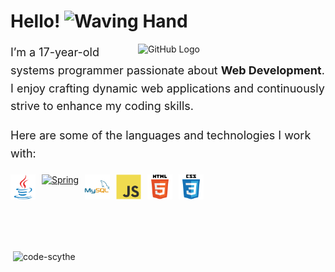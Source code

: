 <h1 align="left">
  Hello! <img src="https://raw.githubusercontent.com/Tarikul-Islam-Anik/Animated-Fluent-Emojis/master/Emojis/Hand%20gestures/Waving%20Hand.png" alt="Waving Hand" width="35" height="35" />
</h1>

<img align="right" src="https://www.shareicon.net/data/2016/06/20/606964_github_4096x4096.png" width="300" alt="GitHub Logo" style="margin-left: 20px;" />

<p style="font-size: 18px; line-height: 1.6;">
  I’m a 17-year-old systems programmer passionate about <strong>Web Development</strong>. I enjoy crafting dynamic web applications and continuously strive to enhance my coding skills.
</p>

<p style="font-size: 18px; line-height: 1.6;">
  Here are some of the languages and technologies I work with:
</p>

<div style="display: flex; gap: 10px; flex-wrap: wrap;">
  <a href="https://www.java.com" target="_blank" rel="noreferrer">
    <img src="https://raw.githubusercontent.com/devicons/devicon/master/icons/java/java-original.svg" alt="Java" width="40" height="40"/>
  </a>
  <a href="https://spring.io/" target="_blank" rel="noreferrer">
    <img src="https://www.vectorlogo.zone/logos/springio/springio-icon.svg" alt="Spring" width="40" height="40"/>
  </a>
  <a href="https://www.mysql.com/" target="_blank" rel="noreferrer">
    <img src="https://raw.githubusercontent.com/devicons/devicon/master/icons/mysql/mysql-original-wordmark.svg" alt="MySQL" width="40" height="40"/>
  </a>
  <a href="https://developer.mozilla.org/en-US/docs/Web/JavaScript" target="_blank" rel="noreferrer">
    <img src="https://raw.githubusercontent.com/devicons/devicon/master/icons/javascript/javascript-original.svg" alt="JavaScript" width="40" height="40"/>
  </a>
  <a href="https://www.w3.org/html/" target="_blank" rel="noreferrer">
    <img src="https://raw.githubusercontent.com/devicons/devicon/master/icons/html5/html5-original-wordmark.svg" alt="HTML5" width="40" height="40"/>
  </a>
  <a href="https://www.w3schools.com/css/" target="_blank" rel="noreferrer">
    <img src="https://raw.githubusercontent.com/devicons/devicon/master/icons/css3/css3-original-wordmark.svg" alt="CSS3" width="40" height="40"/>
  </a>
</div>

<br><br><br>

<p>&nbsp;<img align="center" src="https://github-readme-stats.vercel.app/api?username=code-scythe&show_icons=true&locale=en" alt="code-scythe" /></p>
